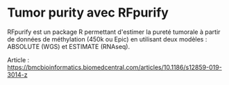 # Tumor purity avec RFpurify

RFpurify est un package R permettant d'estimer la pureté tumorale à partir de données de méthylation (450k ou Epic) en utilisant deux modèles : ABSOLUTE (WGS) et ESTIMATE (RNAseq).

Article : https://bmcbioinformatics.biomedcentral.com/articles/10.1186/s12859-019-3014-z
